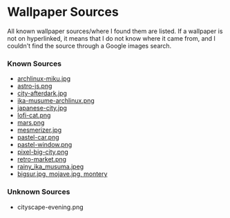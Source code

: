 # Wallpaper Sources
All known wallpaper sources/where I found them are listed. If a wallpaper is not on hyperlinked, it means that I do not know where it came from, and I couldn't find the source through a Google images search.

### Known Sources
- [archlinux-miku.jpg](https://www.deviantart.com/nesyah/art/Arch-linux-feat-Hatsune-Miku-858316759)
- [astro-js.png](https://astro.build/wallpapers/)
- [city-afterdark.jpg](https://www.artstation.com/artwork/JlvJaA)
- [ika-musume-archlinux.png](https://brainwreckedtech.wordpress.com/2014/03/03/ika-musume-wallpaper-for-arch-linux/)
- [japanese-city.jpg](https://www.artstation.com/artwork/JlvJaA)
- [lofi-cat.png](https://github.com/D3Ext/aesthetic-wallpapers)
- [mars.png](https://www.reddit.com/r/wallpapers/comments/sbcjrf/we_must_conquer_mars/#lightbox)
- [mesmerizer.jpg](https://x.com/sasaki_takuto_/status/1787392614465184099/photo/1)
- [pastel-car.png](https://github.com/D3Ext/aesthetic-wallpapers)
- [pastel-window.png](https://github.com/D3Ext/aesthetic-wallpapers)
- [pixel-big-city.png](https://github.com/D3Ext/aesthetic-wallpapers)
- [retro-market.png](https://github.com/D3Ext/aesthetic-wallpapers)
- [rainy_ika_musuma.jpeg](https://safebooru.donmai.us/posts/1707172?q=gandoru)
- [bigsur.jpg, mojave.jpg, montery](https://4kwallpapers.com/macos)

### Unknown Sources
- cityscape-evening.png
